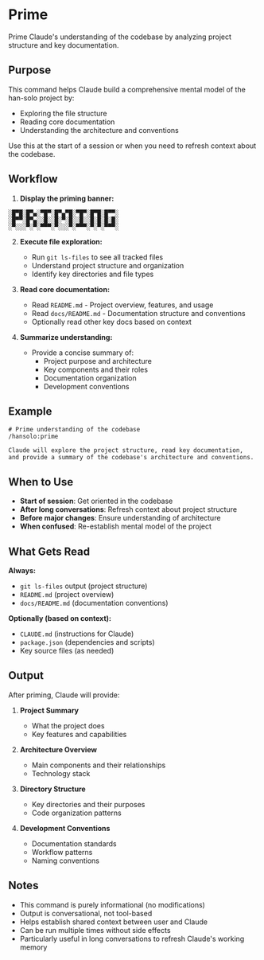 # Prime

Prime Claude's understanding of the codebase by analyzing project structure and key documentation.

## Purpose

This command helps Claude build a comprehensive mental model of the han-solo project by:
- Exploring the file structure
- Reading core documentation
- Understanding the architecture and conventions

Use this at the start of a session or when you need to refresh context about the codebase.

## Workflow

1. **Display the priming banner:**

```
░█▀█░█▀▄░▀█▀░█▀▄▀█░▀█▀░█▀█░█▀▀░
░█▀▀░█▀▄░░█░░█░▀░█░░█░░█░█░█░█░
░▀░░░▀░▀░▀▀▀░▀░░░▀░▀▀▀░▀░▀░▀▀▀░
```

2. **Execute file exploration:**
   - Run `git ls-files` to see all tracked files
   - Understand project structure and organization
   - Identify key directories and file types

3. **Read core documentation:**
   - Read `README.md` - Project overview, features, and usage
   - Read `docs/README.md` - Documentation structure and conventions
   - Optionally read other key docs based on context

4. **Summarize understanding:**
   - Provide a concise summary of:
     - Project purpose and architecture
     - Key components and their roles
     - Documentation organization
     - Development conventions

## Example

```
# Prime understanding of the codebase
/hansolo:prime

Claude will explore the project structure, read key documentation,
and provide a summary of the codebase's architecture and conventions.
```

## When to Use

- **Start of session**: Get oriented in the codebase
- **After long conversations**: Refresh context about project structure
- **Before major changes**: Ensure understanding of architecture
- **When confused**: Re-establish mental model of the project

## What Gets Read

**Always:**
- `git ls-files` output (project structure)
- `README.md` (project overview)
- `docs/README.md` (documentation conventions)

**Optionally (based on context):**
- `CLAUDE.md` (instructions for Claude)
- `package.json` (dependencies and scripts)
- Key source files (as needed)

## Output

After priming, Claude will provide:

1. **Project Summary**
   - What the project does
   - Key features and capabilities

2. **Architecture Overview**
   - Main components and their relationships
   - Technology stack

3. **Directory Structure**
   - Key directories and their purposes
   - Code organization patterns

4. **Development Conventions**
   - Documentation standards
   - Workflow patterns
   - Naming conventions

## Notes

- This command is purely informational (no modifications)
- Output is conversational, not tool-based
- Helps establish shared context between user and Claude
- Can be run multiple times without side effects
- Particularly useful in long conversations to refresh Claude's working memory
